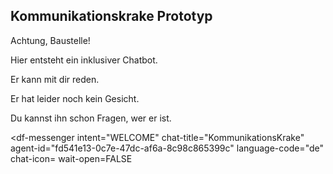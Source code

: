 ## Kommunikationskrake Prototyp

Achtung, Baustelle!

Hier entsteht ein inklusiver Chatbot.

Er kann mit dir reden.

Er hat leider noch kein Gesicht.

Du kannst ihn schon Fragen, wer er ist.

<meta name="viewport" content="width-device-width, initial-scale=1">

<script src="https://www.gstatic.com/dialogflow-console/fast/messenger/bootstrap.js?v=1"></script>
<df-messenger
  intent="WELCOME"
  chat-title="KommunikationsKrake"
  agent-id="fd541e13-0c7e-47dc-af6a-8c98c865399c"
  language-code="de"
  chat-icon=<i class="fa-brands fa-octopus deploy"></i>
  wait-open=FALSE
></df-messenger>

<style>
  df-messenger {
   --df-messenger-bot-message: #878fac;
   --df-messenger-button-titlebar-color: #df9b56;
   --df-messenger-chat-background-color: #fafafa;
   --df-messenger-font-color: white;
   --df-messenger-send-icon: #878fac;
   --df-messenger-user-message: #479b3d;

   margin: 0;
   padding: 0;
   position: fixed;
   right: 0;
   transform: translateX(50%) translateY(50%);
   bottom: -90px;
  }
</style>
